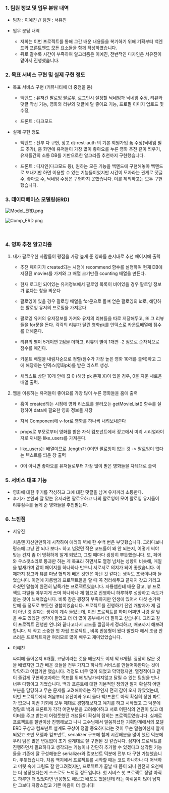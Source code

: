 ### 1. 팀원 정보 및 업무 분담 내역

* 팀장 : 이예진 // 팀원 : 서유진

* 업무 분담 내역
  
  * 저희는 이번 프로젝트를 통해 그간 배운 내용들을 복기하기 위해 기획부터 백엔드와 프론트엔드 모든 요소들을 함께 작성하였습니다.
  * 뒤로 갈수록 시간이 부족하여 알고리즘은 이예진, 전반적인 디자인은 서유진이 맡아서 진행했습니다.

### 2. 목표 서비스 구현 및 실제 구현 정도

* 목표 서비스 구현 (커뮤니티에 더 중점을 둠)
  
  * 백엔드 : 유저간 팔로잉 팔로우, 로그인시 설정할 닉네임과 닉네임 수정, 리뷰와 댓글 작성 기능, 영화와 리뷰와 댓글에 달 좋아요 기능, 프로필 이미지 업로드 및 수정, 
  
  * 프론트 : 다크모드

* 실제 구현 정도
  
  * 백엔드 : 전부 다 구현, 장고 dj-rest-auth 의 기본 회원가입 폼 수정(닉네임 필드 추가), 홈 화면에 유저들이 가장 많이 좋아요를 누른 영화 추천 같이 띄우기,
    유저들간의 소통 DB를 기반으로한 알고리즘 추천까지 구현했습니다.
  
  * 프론트 : 디자인(다크모드 등), 원하는 모든 기능을 백엔드에 구현해놓아 백엔드로 보내기만 하면 이용할 수 있는 기능들이었지만 시간이 모자라는 관계로 댓글 수, 좋아요 수, 닉네임 수정은 구현하지 못했습니다. 이를 제외하고는 모두 구현했습니다.

### 3. 데이터베이스 모델링(ERD)

![Model_ERD.png](README_assets/99e9784c2dde40d945a5b0815e94a8c9b72c1be1.png)

![Comp_ERD.png](README_assets/22cea28ec82b5a47567477671431aa3d23eb0e22.png)

    

### 4. 영화 추천 알고리즘

1. 내가 팔로우한 사람들이 평점을 가장 높게 준 영화들 순서대로 추천 페이지에 출력
   
   * 추천 페이지가 created되는 시점에 recommend 함수를 실행하여 현재 DB에 저장된 movies를 가져와 그 배열 크기만큼 counting 배열을 만든다.
   
   * 현재 로그인 되어있는 유저정보에서 팔로잉 목록이 비어있을 경우 팔로잉 정보가 없다는 창을 띄운다
   
   * 팔로잉이 있을 경우 팔로잉 배열을 for문으로 돌며 얻은 팔로잉의 id로, 해당하는 팔로잉 유저의 프로필을 가져온다
   
   * 팔로잉 유저의 유저정보를 가져와 유저의 리뷰들을 따로 저장해두고, 또 그 리뷰들을 for문을 돈다. 각각의 리뷰가 달린 영화pk를 인덱스로 카운트배열에 점수를 더해준다.
   
   * 리뷰의 별이 5개이면 2점을 더하고, 리뷰의 별이 1개면 -2 점으로 순차적으로 점수를 매긴다.
   
   * 카운트 배열을 내림차순으로 정렬(점수가 가장 높은 영화 10개를 출력)하고 그에 해당하는 인덱스(영화pk)를 받은 리스트 생성.
   
   * 새리스트 상단 10개 안에 값 0 (해당 pk 존재 X)이 있을 경우, 0을 지운 새로운 배열 출력.

2. 웹을 이용하는 유저들이 좋아요를 가장 많이 누른 영화들을 홈에 출력
   
   * 홈이 created되는 시점에 영화 리스트를 불러오는 getMovieList() 함수를 실행하여 data에 필요한 영화 정보들 저장
   - 자식 Component에 v-for로 영화를 하나씩 내려보내준다
   
   - props로 부모로부터 영화를 받은 자식 컴포넌트에서 장고에서 미리 시리얼라이저로 꺼내둔 like_users를 가져온다.
   
   - like_users는 배열이므로 .length가 0이면 팔로잉이 없는 것 -> 팔로잉이 없다는 텍스트를 띄운 창 출력
   
   - 0이 아니면 좋아요를 유저들로부터 가장 많이 받은 영화들을 차례대로 출력

### 5. 서비스 대표 기능

* 영화에 대한 후기를 작성하고 그에 대한 댓글을 남겨 유저끼리 소통한다.
* 후기가 본인과 잘 맞는 유저라면 팔로우하고 나의 팔로잉이 모여 팔로잉 유저들이 리뷰점수를 높게 준 영화들을 추천받는다. 

### 6. 느낀점

* 서유진
  
  처음엔 자신만만하게 시작하여 에러의 벽에 한 수백 번은 부딪혔습니다. 그러다보니 평소에 그냥 안 되나 보다~ 하고 넘겼던 작은 코드들이 왜 안 되는지, 어떻게 써야 맞는 건지 좀 더 명확하게 알게 되었고, 그럴 때마다 굉장히 뿌듯했습니다. 또, 페어와 우스갯소리로 통과만 하는 게 목표라 하면서도 열정 넘치는 성향이 비슷해, 매일을 밤새가며 같이 페이지를 하나하나 만드니 서로서로 의지가 되어 좋았습니다. 이제까지 장고와 뷰를 마냥 헛되게 배운 것만은 아닌 것 같다는 생각도 조금이나마 들었습니다. 이전에 자룡쌤과 프로젝트들을 할 때 꼭 정리해두고 끝까지 갖고 가라고 하셨던 말씀이 완전히 납득가는 프로젝트였습니다. 자룡쌤한테 배운 장고, 뷰 프로젝트 파일들 야무지게 쓰며 하나하나 제 힘으로 진행하니 하루하루 성장하고 속도가 붙는 것이 느껴졌습니다. 비록 잠은 굉장히 부족하지만 인생에 있어서 다섯 손가락 안에 들 정도로 뿌듯한 경험이었습니다. 프로젝트를 진행하기 전엔 개발자가 제 길이 아닌 것 같다는 생각이 계속 들었는데, 이번 프로젝트를 하며 어쩌면 나랑 잘 맞을 수도 있겠단 생각이 들었고 더 더 많이 공부해서 더 잘하고 싶습니다. 그리고 같이 프로젝트 진행한 언니와 끝나고나서 코드들 깔끔하게 정리하고, 배포까지 해보려 합니다. 제 작고 소중한 첫 자립 프로젝트,, 비록 반응형이 됐다 말았다 해서 조금 안쓰러운 프로젝트지만 여러모로 많이 배우고 재미있었습니다.

* 이예진
  
  싸피에 들어온지 6개월, 코딩이라는 것을 배운지도 이제 막 6개월. 굉장히 많은 것을 배웠지만 그간 배운 것들을 전부 가지고 하나의 서비스를 만들어야한다는 것이 막막하고 어렵기만 했습니다. 걱정도 너무 많이 되었고 막막했지만, 열정적이고 같이 즐겁게 구현하고자하는 목표를 위해 밤낮가리지않고 달릴 수 있는 팀원을 만나 너무 다행이고 기뻤습니다.
  백과 프론트에 대한 기본적인 정의만 알지 확실히 어떤 부분을 담당하고 무슨 문제를 고려해야하는 직무인지 전혀 감이 오지 않았었는데, 이번 프로젝트에서 처음부터 유진이와 우리 둘다 백/프론트 아직 확실히 정한 파트가 없으니 이번 기회에 모두 제대로 경험해보자고 얘기를 하고 시작했고 그 덕분에 정말로 백과 프론트가 각각 어떤부분을 고려해야하고 서로 어떤식의 연관이 있고 데이터를 주고 받는지 어렴풋했던 개념들이 확실히 잡히는 프로젝트였습니다. 실제로 프로젝트를 절반이상 진행해보고 나니 교수님께서 말씀하셨던 기획단계에서의 모델ERD 구상과 컴포넌트 설계도 구상이 정말 중요하다라는 것이 무슨 말씀이신지 알게 되었고 초반 모델과 컴포넌트, serializer 구조에 함께 시간배분을 많이 했던 덕분에 우리 팀은 많은 변동없이 초기 설계대로 잘 구현된 것 같습니다. 심지어 프로젝트를 진행하면서 필요하다고 생각되는 기능이나 간단히 추가할 수 있겠다고 생각된 기능들을 기존에 잘 구성해놓은 serializer와 컴포넌트 덕분에 전부 다 구현 가능했습니다. 뿌듯했습니다.
  처음 백지에서 프로젝트를 시작할 때는 코드 하나하나 다 어색하고 머릿 속에 그림도 잘 안그려졌지만, 프로젝트가 끝날 때 쯤이 되니 완전히 오천배는 더 성장했다는게 스스로도 느껴질 정도입니다. 첫 서비스 첫 프로젝트 정말 아직도 하루만 더 있었다면 반응형도 해보고 배포도 했을텐데 라는 아쉬움이 많이 남지만 그보다 자랑스럽고 기쁜 마음이 더 큽니다!  
